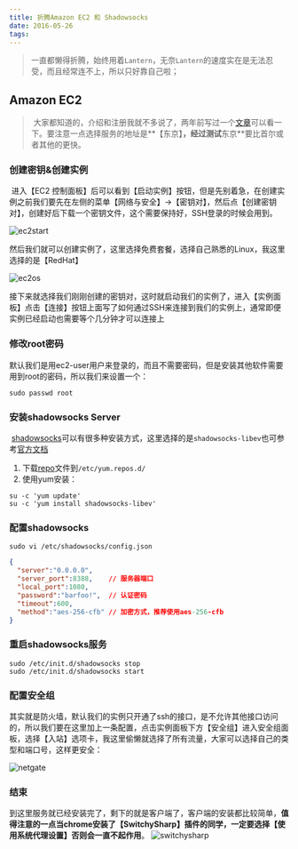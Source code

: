 ```yaml
---
title: 折腾Amazon EC2 和 Shadowsocks
date: 2016-05-26
tags: 
---
```

> ​	一直都懒得折腾，始终用着`Lantern`，无奈`Lantern`的速度实在是无法忍受，而且经常连不上，所以只好靠自己啦；

## Amazon EC2

> ​	大家都知道的，介绍和注册我就不多说了，两年前写过一个[文章](http://my.oschina.net/xbl/blog/287218)可以看一下。要注意一点选择服务的地址是**【东京】**，经过测试**东京**要比首尔或者其他的更快。

### 创建密钥&创建实例

​	进入【EC2 控制面板】后可以看到【启动实例】按钮，但是先别着急，在创建实例之前我们要先在左侧的菜单【网络与安全】->【密钥对】，然后点【创建密钥对】，创建好后下载一个密钥文件，这个需要保持好，SSH登录的时候会用到。

![ec2start](https://cloud.githubusercontent.com/assets/1027448/15568349/fcaa4604-235d-11e6-80f4-ed61b5003015.png)

​	然后我们就可以创建实例了，这里选择免费套餐，选择自己熟悉的Linux，我这里选择的是【RedHat】

![ec2os](https://cloud.githubusercontent.com/assets/1027448/15568369/1767d4f2-235e-11e6-93e3-2e8c983fb498.png)

​	接下来就选择我们刚刚创建的密钥对，这时就启动我们的实例了，进入【实例面板】点击【连接】按钮上面写了如何通过SSH来连接到我们的实例上，通常即便实例已经启动也需要等个几分钟才可以连接上

### 修改root密码

​	默认我们是用ec2-user用户来登录的，而且不需要密码，但是安装其他软件需要用到root的密码，所以我们来设置一个：

```she
sudo passwd root
```

### 安装shadowsocks Server

​	[shadowsocks](https://shadowsocks.org/en/download/servers.html)可以有很多种安装方式，这里选择的是`shadowsocks-libev`也可参考[官方文档](https://github.com/shadowsocks/shadowsocks-libev#install-from-repository-1)

1. 下载[repo](https://copr.fedorainfracloud.org/coprs/librehat/shadowsocks/)文件到`/etc/yum.repos.d/`
2. 使用yum安装：

```shell
su -c 'yum update'
su -c 'yum install shadowsocks-libev'
```

### 配置shadowsocks

```shell
sudo vi /etc/shadowsocks/config.json
```

```json
{
  "server":"0.0.0.0",
  "server_port":8388,    // 服务器端口
  "local_port":1080,
  "password":"barfoo!",  // 认证密码
  "timeout":600,
  "method":"aes-256-cfb" // 加密方式，推荐使用aes-256-cfb
}
```

### 重启shadowsocks服务

```shell
sudo /etc/init.d/shadowsocks stop
sudo /etc/init.d/shadowsocks start
```

###  配置安全组

​	其实就是防火墙，默认我们的实例只开通了ssh的接口，是不允许其他接口访问的，所以我们要在这里加上一条配置，点击实例面板下方【安全组】进入安全组面板，选择【入站】选项卡，我这里偷懒就选择了所有流量，大家可以选择自己的类型和端口号，这样更安全：

![netgate](https://cloud.githubusercontent.com/assets/1027448/15598754/d0d08b12-240f-11e6-9121-238d9bdcfdc7.png)

### 结束	

​	到这里服务就已经安装完了，剩下的就是客户端了，客户端的安装都比较简单，**值得注意的一点当chrome安装了【SwitchySharp】插件的同学，一定要选择【使用系统代理设置】否则会一直不起作用**。
![switchysharp](https://cloud.githubusercontent.com/assets/1027448/15568386/31078b64-235e-11e6-8bdf-7f17e0d6ce4c.png)